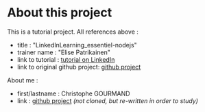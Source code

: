 # About this project

This is a tutorial project. All references above :
- title : "LinkedInLearning_essentiel-nodejs"
- trainer name : "Elise Patrikainen"
- link to tutorial : [tutorial on LinkedIn](https://www.linkedin.com/learning/l-essentiel-de-node-js-2/)
- link to original github project: [github project](https://github.com/ElisePatrikainen/LinkedInLearning_essentiel-nodejs)

About me :
- first/lastname : Christophe GOURMAND
- link : [github project](https://github.com/christophegourmand/nodejs_basics_training) _(not cloned, but re-written in order to study)_

